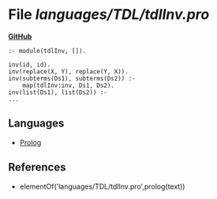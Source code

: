 # File _languages/TDL/tdlInv.pro_
**[GitHub](https://github.com/softlang/yas/blob/master/languages/TDL/tdlInv.pro)**
```
:- module(tdlInv, []).

inv(id, id).
inv(replace(X, Y), replace(Y, X)).
inv(subterms(Ds1), subterms(Ds2)) :-
    map(tdlInv:inv, Ds1, Ds2).
inv(list(Ds1), list(Ds2)) :-
...
```

## Languages
* [Prolog](../languages/Prolog.md)

## References
* elementOf('languages/TDL/tdlInv.pro',prolog(text))

